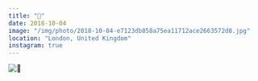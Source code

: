```yaml
---
title: "🦉"
date: 2018-10-04
image: "/img/photo/2018-10-04-e7123db858a75ea11712ace2663572d8.jpg"
location: "London, United Kingdom"
instagram: true
---
```


![🦉](/img/photo/2018-10-04-e7123db858a75ea11712ace2663572d8.jpg)
